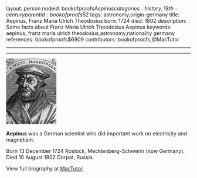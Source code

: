 layout: person
nodeid: bookofproofs$Aepinus
categories: history,18th-century
parentid: bookofproofs$52
tags: astronomy,origin-germany
title: Aepinus, Franz Maria Ulrich Theodosius
born: 1724
died: 1802
description: Some facts about Franz Maria Ulrich Theodosius Aepinus
keywords: aepinus, franz maria ulrich theodosius,astronomy,nationality germany
references: bookofproofs$6909
contributors: bookofproofs,@MacTutor

---


---

![Aepinus.jpg](https://github.com/bookofproofs/bookofproofs.github.io/blob/main/_sources/_assets/images/portraits/Aepinus.jpg?raw=true)

**Aepinus** was a German scientist who did important work on electricity and magnetism.

Born 13 December 1724 Rostock, Mecklenberg-Schwerin (now Germany). Died 10 August 1802 Dorpat, Russia.


View full biography at [MacTutor](https://mathshistory.st-andrews.ac.uk/Biographies/Aepinus/).